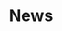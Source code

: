 ---
layout: page-news
title: News
description: This page is dedicated to news 
modules:
  -
    layout: text
    title: Title dedicated to news
    description: This component allows to introduce a text section
  -
    layout: news
    title: News
    description: This component introduces the news
---